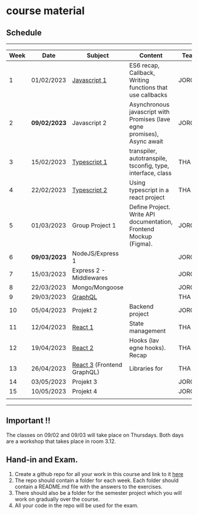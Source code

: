 # course material

## Schedule

***

| Week | Date | Subject | Content | Teacher |
| --- | --- | --- | --- | --- |
| 1 | 01/02/2023 | [Javascript 1 ](week1_js/README.md)| ES6 recap, Callback, Writing functions that use callbacks | JORG |
| 2 | **09/02/2023** | Javascript 2 | Asynchronous javascript with Promises (lave egne promises), Async await | JORG |
| 3 | 15/02/2023 | [Typescript 1](week3_ts/README.md) | transpiler, autotranspile, tsconfig, type, interface, class | THA |
| 4 | 22/02/2023 | [Typescript 2](week4_ts2/README.md) | Using typescript in a react project | THA |
| 5 | 01/03/2023 | Group Project 1 | Define Project. Write API documentation, Frontend Mockup (Figma). | JORG/THA |
| 6 | **09/03/2023** | NodeJS/Express 1 |  | JORG |
| 7 | 15/03/2023 | Express 2 - Middlewares |  | JORG |
| 8 | 22/03/2023 | Mongo/Mongoose |  | JORG |
| 9 | 29/03/2023 | [GraphQL](week9_graphql/README.md) |  | THA |
| 10 | 05/04/2023  | Projekt 2 | Backend project | JORG/THA |
| 11 | 12/04/2023 | [React 1](week11_state_management/README.md) | State management | THA |
| 12 | 19/04/2023 | [React 2](week12_react_hooks/README.md) | Hooks (lav egne hooks). Recap | THA  |
| 13 | 26/04/2023 | [React 3](week13_graphql2/README.md) (Frontend GraphQL) | Libraries for  | THA |
| 14 | 03/05/2023 | Projekt 3 |  | JORG/THA |
| 15 | 10/05/2023 | Projekt 4 |  | JORG/THA |
|  |  |  |  |  |

***

## Important !!

The classes on 09/02 and 09/03 will take place on Thursdays. Both days are a workshop that takes place in room 3.12.

## Hand-in and Exam.
1. Create a github repo for all your work in this course and link to it [here](https://docs.google.com/spreadsheets/d/1IKFYbYwqUlZ0sUaFcLaxl154NgoaRl0g57yY6k3ipo0/edit?usp=sharing)
2. The repo should contain a folder for each week. Each folder should contain a README.md file with the answers to the exercises.
3. There should also be a folder for the semester project which you will work on gradually over the course.
4. All your code in the repo will be used for the exam.
